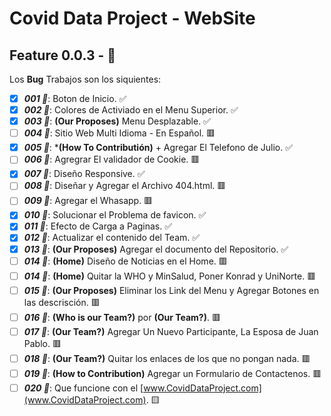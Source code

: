 # Covid Data Project - WebSite

## Feature 0.0.3 - 🐞
Los **Bug** Trabajos son los siquientes:

- [x] ***001 🐞***: Boton de Inicio. ✅
- [x] ***002 🐞***: Colores de Activiado en el Menu Superior. ✅
- [x] ***003 🐞***: **(Our Proposes)** Menu Desplazable. ✅
- [ ] ***004 🐞***: Sitio Web Multi Idioma - En Español. 🟥
- [x] ***005 🐞***: ***(How To Contributión)** + Agregar El Telefono de Julio. ✅
- [ ] ***006 🐞***: Agregrar El validador de Cookie. 🟥
- [x] ***007 🐞***: Diseño Responsive. ✅
- [ ] ***008 🐞***: Diseñar y Agregar el Archivo 404.html. 🟥
- [ ] ***009 🐞***: Agregar el Whasapp. 🟥
- [x] ***010 🐞***: Solucionar el Problema de favicon. ✅
- [x] ***011 🐞***: Efecto de Carga a Paginas. ✅
- [x] ***012 🐞***: Actualizar el contenido del Team. ✅
- [x] ***013 🐞***: **(Our Proposes)** Agregar el documento del Repositorio. ✅
- [ ] ***014 🐞***: **(Home)** Diseño de Noticias en el Home. 🟥
- [ ] ***014 🐞***: **(Home)** Quitar la WHO y MinSalud, Poner Konrad y UniNorte. 🟥
- [ ] ***015 🐞***: **(Our Proposes)** Eliminar los Link del Menu y Agregar Botones en las descrisción. 🟥
- [ ] ***016 🐞***: **(Who is our Team?)** por **(Our Team?)**. 🟥
- [ ] ***017 🐞***: **(Our Team?)** Agregar Un Nuevo Participante, La Esposa de Juan Pablo. 🟥
- [ ] ***018 🐞***: **(Our Team?)** Quitar los enlaces de los que no pongan nada. 🟥
- [ ] ***019 🐞***: **(How to Contribution)** Agregar un Formulario de Contactenos. 🟥
- [ ] ***020 🐞***: Que funcione con el [www.CovidDataProject.com](www.CovidDataProject.com). 🟨

